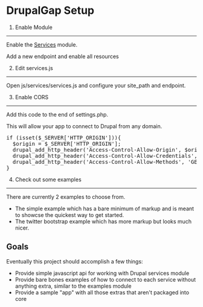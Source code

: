 DrupalGap Setup
========
1. Enable Module
--------

Enable the [Services](http://drupal.org/project/services "Services") module.

Add a new endpoint and enable all resources

2. Edit services.js
--------

Open js/services/services.js and configure your site_path and endpoint.

3. Enable CORS
--------

Add this code to the end of settings.php.

This will allow your app to connect to Drupal from any domain.

<pre>
if (isset($_SERVER['HTTP_ORIGIN'])){
  $origin = $_SERVER['HTTP_ORIGIN'];
  drupal_add_http_header('Access-Control-Allow-Origin', $origin);
  drupal_add_http_header('Access-Control-Allow-Credentials', 'true');
  drupal_add_http_header('Access-Control-Allow-Methods', 'GET, PUT, POST, DELETE');
}
</pre>
4. Check out some examples
--------

There are currently 2 examples to choose from.

 * The simple example which has a bare minimum of markup and is meant to showcse the quickest way to get started.
 * The twitter bootstrap example which has more markup but looks much nicer.

Goals
--------
Eventually this project should accomplish a few things:

 * Provide simple javascript api for working with Drupal services module
 * Provide bare bones examples of how to connect to each service without anything extra, similar to the examples module
 * Provide a sample "app" with all those extras that aren't packaged into core
